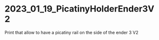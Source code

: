 # 2023_01_19_PicatinyHolderEnder3V2
Print that allow to have a picatiny rail on the side of the ender 3 V2
